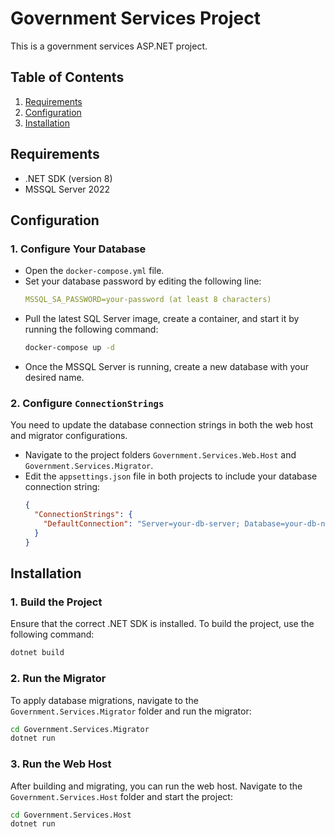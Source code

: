 # Government Services Project

This is a government services ASP.NET project.

## Table of Contents

1. [Requirements](#requirements)
2. [Configuration](#configuration)
3. [Installation](#installation)

## Requirements

- .NET SDK (version 8)
- MSSQL Server 2022

## Configuration

### 1. Configure Your Database

- Open the `docker-compose.yml` file.
- Set your database password by editing the following line:
  ```yaml
  MSSQL_SA_PASSWORD=your-password (at least 8 characters)
  ```
- Pull the latest SQL Server image, create a container, and start it by running the following command:
  ```bash
  docker-compose up -d
  ```
- Once the MSSQL Server is running, create a new database with your desired name.

### 2. Configure `ConnectionStrings`

You need to update the database connection strings in both the web host and migrator configurations.

- Navigate to the project folders `Government.Services.Web.Host` and `Government.Services.Migrator`.
- Edit the `appsettings.json` file in both projects to include your database connection string:
  ```json
  {
    "ConnectionStrings": {
      "DefaultConnection": "Server=your-db-server; Database=your-db-name; TrustServerCertificate=True; User=your-user-name; Password=your-password"
    }
  }
  ```

## Installation

### 1. Build the Project

Ensure that the correct .NET SDK is installed. To build the project, use the following command:

```bash
dotnet build
```

### 2. Run the Migrator

To apply database migrations, navigate to the `Government.Services.Migrator` folder and run the migrator:

```bash
cd Government.Services.Migrator
dotnet run
```

### 3. Run the Web Host

After building and migrating, you can run the web host. Navigate to the `Government.Services.Host` folder and start the project:

```bash
cd Government.Services.Host
dotnet run
```
